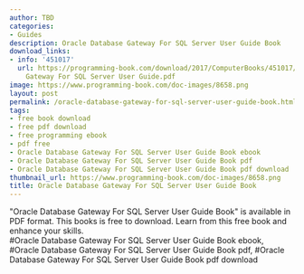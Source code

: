 ```yaml
---
author: TBD
categories:
- Guides
description: Oracle Database Gateway For SQL Server User Guide Book
download_links:
- info: '451017'
  url: https://programming-book.com/download/2017/ComputerBooks/451017/Oracle Database
    Gateway For SQL Server User Guide.pdf
image: https://www.programming-book.com/doc-images/8658.png
layout: post
permalink: /oracle-database-gateway-for-sql-server-user-guide-book.html
tags:
- free book download
- free pdf download
- free programming ebook
- pdf free
- Oracle Database Gateway For SQL Server User Guide Book ebook
- Oracle Database Gateway For SQL Server User Guide Book pdf
- Oracle Database Gateway For SQL Server User Guide Book pdf download
thumbnail_url: https://www.programming-book.com/doc-images/8658.png
title: Oracle Database Gateway For SQL Server User Guide Book
---
```


 
<div class="item-desc text-justify">
  "Oracle Database Gateway For SQL Server User Guide Book" is available in PDF format. This books is free to download. Learn from this free book and enhance your skills.
  <br>
  #Oracle Database Gateway For SQL Server User Guide Book ebook, #Oracle Database Gateway For SQL Server User Guide Book pdf, #Oracle Database Gateway For SQL Server User Guide Book pdf download
</div>